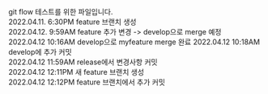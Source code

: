 git flow 테스트를 위한 파일입니다.  
2022.04.11. 6:30PM feature 브랜치 생성  
2022.04.12. 9:59AM feature 추가 변경 -> develop으로 merge 예정  
2022.04.12 10:16AM develop으로 myfeature merge 완료
2022.04.12 10:18AM develop에 추가 커밋  
2022.04.12 11:59AM release에서 변경사항 커밋  
2022.04.12 12:11PM 새 feature 브랜치 생성    
2022.04.12 12:12PM feature 브랜치에서 추가 커밋  

